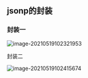 ## jsonp的封装

### 封装一

![image-20210519102321953](C:\Users\Administrator\Desktop\项目笔记\网络请求\jsonp\jsonp的使用.assets\image-20210519102321953.png)

封装二

![image-20210519102415674](C:\Users\Administrator\Desktop\项目笔记\网络请求\jsonp\jsonp的使用.assets\image-20210519102415674.png)